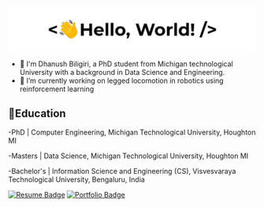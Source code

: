 <img src = hello.gif>


<!--## Hi there 👋-->


- 👨 I'm Dhanush Biligiri,  a PhD student from Michigan technological University with a background in Data Science and Engineering.
- 🔭 I’m currently working on legged locomotion in robotics using reinforcement learning


## 📘Education

-PhD | Computer Engineering,
 Michigan Technological University,
 Houghton MI
 
-Masters | Data Science,
 Michigan Technological University,
 Houghton MI 

-Bachelor's | Information Science and Engineering (CS),
 Visvesvaraya Technological University,
 Bengaluru, India


[![Resume Badge](https://img.shields.io/badge/-Resume-teal?style=flat-square&logoColor=white&link=https://github.com/dhanushbiligiri/dhanushbiligiri/blob/main/Dhanush-Biligiri-FlowCV-Resume-20240603%20(1).pdf)](https://github.com/dhanushbiligiri/dhanushbiligiri/blob/main/Dhanush-Biligiri-FlowCV-Resume-20240603%20(1).pdf)
[![Portfolio Badge](https://img.shields.io/badge/-Resume-teal?style=flat-square&logoColor=white&link=https://dhanushbiligiri.github.io/)](https://dhanushbiligiri.github.io/)
<!--
**dhanushbiligiri/dhanushbiligiri** is a ✨ _special_ ✨ repository because its `README.md` (this file) appears on your GitHub profile.

Here are some ideas to get you started:

- 🔭 I’m currently working on ...
- 🌱 I’m currently learning ...
- 👯 I’m looking to collaborate on ...
- 🤔 I’m looking for help with ...
- 💬 Ask me about ...
- 📫 How to reach me: ...
- 😄 Pronouns: ...
- ⚡ Fun fact: ...
-->
